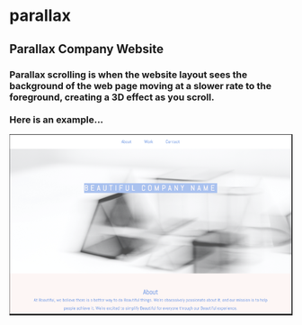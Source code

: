 # parallax
## Parallax Company Website

### Parallax scrolling is when the website layout sees the background of the web page moving at a slower rate to the foreground, creating a 3D effect as you scroll.</br></br>Here is an example... 
<img src="./images/webimg.png">
